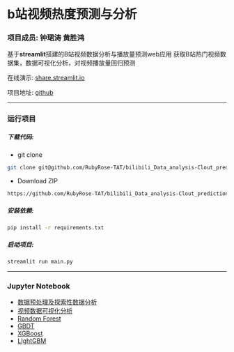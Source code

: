# b站视频热度预测与分析

### 项目成员: 钟珺涛 黄胜鸿
基于**streamlit**搭建的B站视频数据分析与播放量预测web应用
获取B站热门视频数据集，数据可视化分析，对视频播放量回归预测

在线演示: [share.streamlit.io](https://share.streamlit.io/rubyrose-tat/bilibili_data_analysis-clout_prediction/main/main.py)

项目地址: [github](https://github.com/RubyRose-TAT/bilibili_Data_analysis-Clout_prediction)

---

### 运行项目

##### 下载代码:

* git clone

```bash
git clone git@github.com/RubyRose-TAT/bilibili_Data_analysis-Clout_prediction.git
```

* Download ZIP

```bash
https://github.com/RubyRose-TAT/bilibili_Data_analysis-Clout_prediction
```

##### 安装依赖:

```bash
pip install -r requirements.txt
```

##### 启动项目:

```bash
streamlit run main.py
```

---

### Jupyter Notebook

- [数据预处理及探索性数据分析](https://github.com/RubyRose-TAT/bilibili_Data_analysis-Clout_prediction/blob/main/bilibili/0.bilibili_%E6%95%B0%E6%8D%AE%E9%A2%84%E5%A4%84%E7%90%86%E5%8F%8A%E6%8E%A2%E7%B4%A2%E6%80%A7%E6%95%B0%E6%8D%AE%E5%88%86%E6%9E%90.ipynb)
- [视频数据可视化分析](https://github.com/RubyRose-TAT/bilibili_Data_analysis-Clout_prediction/blob/main/bilibili/1.bilibili_%E8%A7%86%E9%A2%91%E6%95%B0%E6%8D%AE%E5%8F%AF%E8%A7%86%E5%8C%96%E5%88%86%E6%9E%90.ipynb)
- [Random Forest](https://github.com/RubyRose-TAT/bilibili_Data_analysis-Clout_prediction/blob/main/bilibili/2.bilibili_Random%20Forest.ipynb)
- [GBDT](https://github.com/RubyRose-TAT/bilibili_Data_analysis-Clout_prediction/blob/main/bilibili/3.bilibili_GBDT.ipynb)
- [XGBoost](https://github.com/RubyRose-TAT/bilibili_Data_analysis-Clout_prediction/blob/main/bilibili/4.bilibili_XGBoost.ipynb)
- [LIghtGBM](https://github.com/RubyRose-TAT/bilibili_Data_analysis-Clout_prediction/blob/main/bilibili/5.bilibili_LIghtGBM.ipynb)